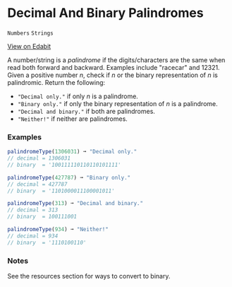 # Decimal And Binary Palindromes

`Numbers` `Strings`

[View on Edabit](https://edabit.com/challenge/P5aEB9rvFibg4rRBg)

A number/string is a _palindrome_ if the digits/characters are the same when read both forward and backward. Examples include "racecar" and 12321\. Given a positive number _n_, check if _n_ or the binary representation of _n_ is palindromic. Return the following:

- `"Decimal only."` if only _n_ is a palindrome.
- `"Binary only."` if only the binary representation of _n_ is a palindrome.
- `"Decimal and binary."` if both are palindromes.
- `"Neither!"` if neither are palindromes.

### Examples

```js
palindromeType(1306031) ➞ "Decimal only."
// decimal = 1306031
// binary  = '100111110110110101111'

palindromeType(427787) ➞ "Binary only."
// decimal = 427787
// binary  = '1101000011100001011'

palindromeType(313) ➞ "Decimal and binary."
// decimal = 313
// binary  = 100111001

palindromeType(934) ➞ "Neither!"
// decimal = 934
// binary  = '1110100110'
```

### Notes

See the resources section for ways to convert to binary.

